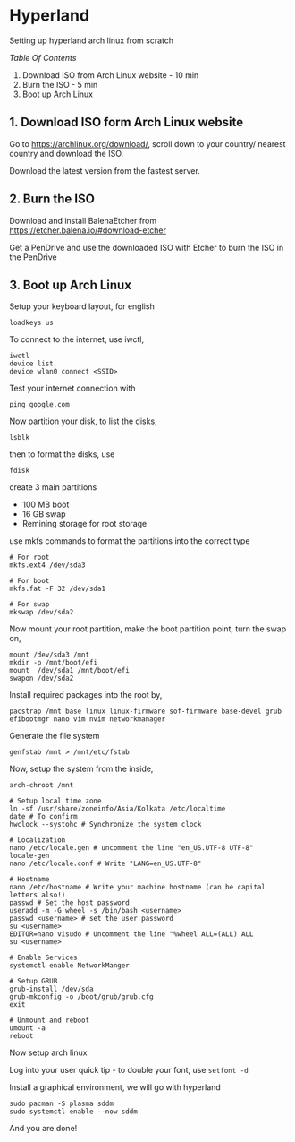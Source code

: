# Hyperland

Setting up hyperland arch linux from scratch

_Table Of Contents_

1. Download ISO from Arch Linux website - 10 min
2. Burn the ISO - 5 min
3. Boot up Arch Linux

## 1. Download ISO form Arch Linux website

Go to https://archlinux.org/download/, scroll down to your country/ nearest country and download the ISO.

Download the latest version from the fastest server.

## 2. Burn the ISO

Download and install BalenaEtcher from https://etcher.balena.io/#download-etcher

Get a PenDrive and use the downloaded ISO with Etcher to burn the ISO in the PenDrive

## 3. Boot up Arch Linux

Setup your keyboard layout, for english

```
loadkeys us
```

To connect to the internet, use iwctl,

```
iwctl
device list
device wlan0 connect <SSID>
```

Test your internet connection with

```
ping google.com
```

Now partition your disk, to list the disks,

```
lsblk
```

then to format the disks, use

```
fdisk
```

create 3 main partitions

- 100 MB boot
- 16 GB swap
- Remining storage for root storage

use mkfs commands to format the partitions into the correct type

```
# For root
mkfs.ext4 /dev/sda3

# For boot
mkfs.fat -F 32 /dev/sda1

# For swap
mkswap /dev/sda2
```

Now mount your root partition, make the boot partition point, turn the swap on,

```
mount /dev/sda3 /mnt
mkdir -p /mnt/boot/efi
mount  /dev/sda1 /mnt/boot/efi
swapon /dev/sda2
```

Install required packages into the root by,

```
pacstrap /mnt base linux linux-firmware sof-firmware base-devel grub efibootmgr nano vim nvim networkmanager
```

Generate the file system

```
genfstab /mnt > /mnt/etc/fstab
```

Now, setup the system from the inside,

```
arch-chroot /mnt

# Setup local time zone
ln -sf /usr/share/zoneinfo/Asia/Kolkata /etc/localtime
date # To confirm
hwclock --systohc # Synchronize the system clock

# Localization
nano /etc/locale.gen # uncomment the line "en_US.UTF-8 UTF-8"
locale-gen
nano /etc/locale.conf # Write "LANG=en_US.UTF-8"

# Hostname
nano /etc/hostname # Write your machine hostname (can be capital letters also!)
passwd # Set the host password
useradd -m -G wheel -s /bin/bash <username>
passwd <username> # set the user password
su <username>
EDITOR=nano visudo # Uncomment the line "%wheel ALL=(ALL) ALL
su <username>

# Enable Services
systemctl enable NetworkManger

# Setup GRUB
grub-install /dev/sda
grub-mkconfig -o /boot/grub/grub.cfg
exit

# Unmount and reboot
umount -a
reboot
```

Now setup arch linux

Log into your user
quick tip - to double your font, use `setfont -d`

Install a graphical environment, we will go with hyperland

```
sudo pacman -S plasma sddm
sudo systemctl enable --now sddm
```

And you are done!
